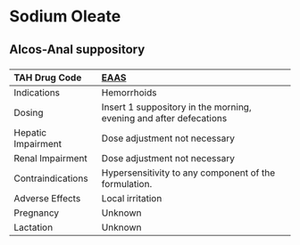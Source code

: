 # Sodium Oleate

## Alcos-Anal suppository

##### 

| TAH Drug Code      | [EAAS](https://www.tahsda.org.tw/drugs/hissearch.php?drug_code=EAAS)   |
|:-------------------|:-----------------------------------------------------------------------|
| Indications        | Hemorrhoids                                                            |
| Dosing             | Insert 1 suppository in the morning, evening and after defecations     |
| Hepatic Impairment | Dose adjustment not necessary                                          |
| Renal Impairment   | Dose adjustment not necessary                                          |
| Contraindications  | Hypersensitivity to any component of the formulation.                  |
| Adverse Effects    | Local irritation                                                       |
| Pregnancy          | Unknown                                                                |
| Lactation          | Unknown                                                                |

